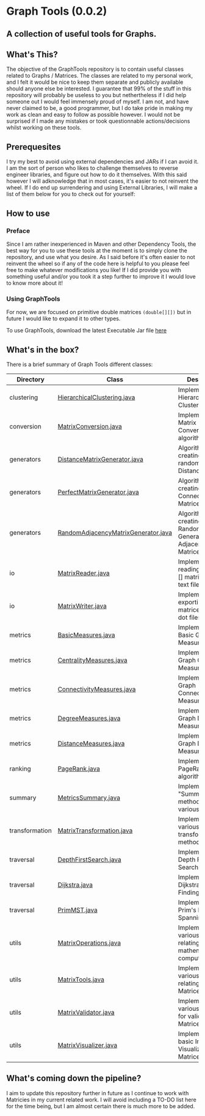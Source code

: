 # Graph Tools (0.0.2)

## A collection of useful tools for Graphs.

## What's This?

The objective of the GraphTools repository is to contain useful classes related to Graphs / Matrices.
The classes are related to my personal work, and I felt it would be nice to keep them separate and publicly available should anyone else be interested. 
I guarantee that 99% of the stuff in this repository will probably be useless to you but nethertheless if I did help someone out I would feel immensely proud of myself.
I am not, and have never claimed to be, a good programmer, but I do take pride in making my work as clean and easy to follow as possible however.
I would not be surprised if I made any mistakes or took questionnable actions/decisions whilst working on these tools. 

## Prerequesites

I try my best to avoid using external dependencies and JARs if I can avoid it. I am the sort of person who likes to challenge themselves to reverse engineer libraries, and figure out how to do it themselves. With this said however I will adknowledge that in most cases, it's easier to not reinvent the wheel. 
If I do end up surrendering and using External Libraries, I will make a list of them below for you to check out for yourself:

## How to use

### Preface

Since I am rather inexperienced in Maven and other Dependency Tools, the best way for you to use these tools at the moment is to simply clone the repository, and use what you desire. As I said before it's often easier to not reinvent the wheel so if any of the code here is helpful to you please feel free to make whatever modifications you like! If I did provide you with something useful and/or you took it a step further to improve it I would love to know more about it!

### Using GraphTools

For now, we are focused on primitive double matrices `(double[][])` but in future I would like to expand it to other types.

To use GraphTools, download the latest Executable Jar file [here](./dist/)

## What's in the box?

There is a brief summary of Graph Tools different classes:

| Directory | Class | Description |
| --- | --- | --- |
| clustering | [HierarchicalClustering.java](src/main/java/clustering/HierarchicalClustering.java) | Implementation of Hierarchical Clustering |
| conversion | [MatrixConversion.java](src/main/java/conversion/MatrixConversion.java) | Implementation of Matrix Conversion algorithms |
| generators | [DistanceMatrixGenerator.java](src/main/java/generators/DistanceMatrixGenerator.java) | Algorithm for creating randomised Distance Matrices |
| generators | [PerfectMatrixGenerator.java](src/main/java/generators/PerfectMatrixGenerator.java) | Algorithm for creating Fully-Connected Sub-Matrices |
| generators | [RandomAdjacencyMatrixGenerator.java](src/main/java/generators/RandomAdjacencyMatrixGenerator.java) | Algorithm for creating Randomly Generated Adjacency Matrices |
| io | [MatrixReader.java](src/main/java/io/MatrixReader.java) | Implementation of reading double[][] matrices from text files |
| io | [MatrixWriter.java](src/main/java/io/MatrixWriter.java) | Implementation of exporting matrices to text or dot files |
| metrics | [BasicMeasures.java](src/main/java/metrics/BasicMeasures.java) | Implementation of Basic Graph Measures/Metrics |
| metrics | [CentralityMeasures.java](src/main/java/metrics/CentralityMeasures.java) | Implementation of Graph Centrality Measures/Metrics |
| metrics | [ConnectivityMeasures.java](src/main/java/metrics/ConnectivityMeasures.java) | Implementation of Graph Connectivity Measures/Metrics |
| metrics | [DegreeMeasures.java](src/main/java/metrics/DegreeMeasures.java) | Implementation of Graph Degree Measures/Metrics |
| metrics | [DistanceMeasures.java](src/main/java/metrics/DistanceMeasures.java) | Implementation of Graph Distance Measures/Metrics |
| ranking | [PageRank.java](src/main/java/metrics/PageRank.java) | Implementation of PageRank algorithm |
| summary | [MetricsSummary.java](src/main/java/metrics/MetricsSummary.java) | Implementation of "Summary" methods for various packages|
| transformation | [MatrixTransformation.java](src/main/java/transformation/MatrixTransformation.java) | Implementation of various Matrix transformation methods |
| traversal | [DepthFirstSearch.java](src/main/java/traversal/DepthFirstSearch.java) | Implementation of Depth First Search |
| traversal | [Dijkstra.java](src/main/java/traversal/Dijkstra.java) | Implementation of Dijkstra Path Finding |
| traversal | [PrimMST.java](src/main/java/traversal/PrimMST.java) | Implementation of Prim's Minimum Spanning Tree |
| utils | [MatrixOperations.java](src/main/java/utils/MatrixOperations.java) | Implementation of various tools relating to mathematical computations |
| utils | [MatrixTools.java](src/main/java/utils/MatrixTools.java) | Implementation of various tools relating to Matrices |
| utils | [MatrixValidator.java](src/main/java/utils/MatrixValidator.java) | Implementation of various methods for validating Matrices |
| utils | [MatrixVisualizer.java](src/main/java/utils/MatrixVisualizer.java) | Implementation of basic Image Visualization of Matrices |



## What's coming down the pipeline?

I aim to update this repository further in future as I continue to work with Matricies in my current related work. I will avoid including a TO-DO list here for the time being, but I am almost certain there is much more to be added. 